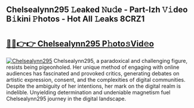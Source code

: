## Chelsealynn295 𝙻eaked 𝙽u𝚍e - Part-Izh 𝚅𝚒deo B𝚒kini 𝙿hotos - Hot All 𝙻eaks 8CRZ1

# <h2><a href="http://ld29kp.urlbe.top/?page=Chelsealynn295">🔗🔗👉👉 Chelsealynn295 P𝚑oto𝚜Vid𝚎o</a></h2>

[![Chelsealynn295](https://i.imgur.com/eBuTRDB.gif)](http://ld29kp.urlbe.top/?page=Chelsealynn295)
Chelsealynn295, a paradoxical and challenging figure, resists being pigeonholed. Her unique method of engaging with online audiences has fascinated and provoked critics, generating debates on artistic expression, consent, and the complexities of digital communities. Despite the ambiguity of her intentions, her mark on the digital realm is indelible. Unyielding determination and undeniable magnetism fuel Chelsealynn295 journey in the digital landscape.
